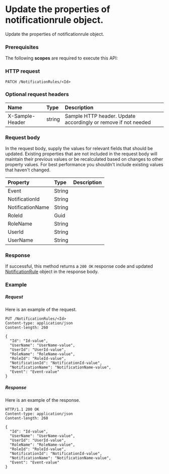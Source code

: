 # Update the properties of notificationrule object.

Update the properties of notificationrule object.
### Prerequisites
The following **scopes** are required to execute this API: 
### HTTP request
<!-- { "blockType": "ignored" } -->
```http
PATCH /NotificationRules/<Id>
```
### Optional request headers
| Name       | Type | Description|
|:-----------|:------|:----------|
| X-Sample-Header  | string  | Sample HTTP header. Update accordingly or remove if not needed|

### Request body
In the request body, supply the values for relevant fields that should be updated. Existing properties that are not included in the request body will maintain their previous values or be recalculated based on changes to other property values. For best performance you shouldn't include existing values that haven't changed.

| Property	   | Type	|Description|
|:---------------|:--------|:----------|
|Event|String||
|NotificationId|String||
|NotificationName|String||
|RoleId|Guid||
|RoleName|String||
|UserId|String||
|UserName|String||

### Response
If successful, this method returns a `200 OK` response code and updated [NotificationRule](../resources/notificationrule.md) object in the response body.
### Example
##### Request
Here is an example of the request.
<!-- {
  "blockType": "request",
  "name": "update_notificationrule"
}-->
```http
PUT /NotificationRules/<Id>
Content-type: application/json
Content-length: 260

{
  "Id": "Id-value",
  "UserName": "UserName-value",
  "UserId": "UserId-value",
  "RoleName": "RoleName-value",
  "RoleId": "RoleId-value",
  "NotificationId": "NotificationId-value",
  "NotificationName": "NotificationName-value",
  "Event": "Event-value"
}
```
##### Response
Here is an example of the response.
<!-- {
  "blockType": "response",
  "truncated": false,
  "@odata.type": "microsoft.graph.notificationrule"
} -->
```http
HTTP/1.1 200 OK
Content-type: application/json
Content-length: 260

{
  "Id": "Id-value",
  "UserName": "UserName-value",
  "UserId": "UserId-value",
  "RoleName": "RoleName-value",
  "RoleId": "RoleId-value",
  "NotificationId": "NotificationId-value",
  "NotificationName": "NotificationName-value",
  "Event": "Event-value"
}
```

<!-- uuid: 0d19bc8f-efec-4527-9510-24d10b3c057d
2015-10-19 10:04:34 UTC -->
<!-- {
  "type": "#page.annotation",
  "description": "Update the properties of notificationrule object.",
  "keywords": "",
  "section": "documentation",
  "tocPath": ""
}-->